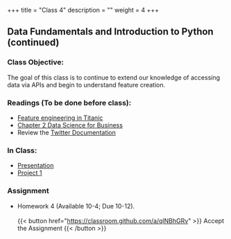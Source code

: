+++
title = "Class 4"
description = ""
weight = 4
+++

## Data Fundamentals and Introduction to Python (continued)

### Class Objective:

The goal of this class is to continue to extend our knowledge of accessing data via APIs and begin to understand feature creation.

### Readings (To be done before class):
- [Feature engineering in Titanic](https://www.kaggle.com/eryamada/titanic-eda-and-feature-engineering)
- [Chapter 2 Data Science for Business](http://proquestcombo.safaribooksonline.com/book/databases/business-intelligence/9781449374273)
- Review the [Twitter Documentation](https://developer.twitter.com/en/docs)

### In Class:
- [Presentation](https://www.dropbox.com/s/a82gjffnx58updl/04-api-feature.pptx?dl=0)
- [Project 1](/mgmt6560-fa17/project1/)

### Assignment
- Homework 4 (Available 10-4; Due 10-12).<br><br>
{{< button href="https://classroom.github.com/a/qlNBhGRv" >}} Accept the Assignment {{< /button >}}
